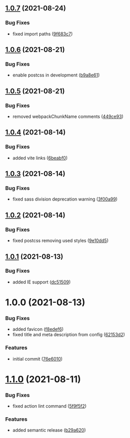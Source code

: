 ## [1.0.7](https://github.com/kouts/vue-vite-starter-template/compare/v1.0.6...v1.0.7) (2021-08-24)


### Bug Fixes

* fixed import paths ([9f683c7](https://github.com/kouts/vue-vite-starter-template/commit/9f683c7aa33102774c89186304acd914ad42a7f6))

## [1.0.6](https://github.com/kouts/vue-vite-starter-template/compare/v1.0.5...v1.0.6) (2021-08-21)


### Bug Fixes

* enable postcss in development ([b9a8e61](https://github.com/kouts/vue-vite-starter-template/commit/b9a8e612d05a6053e2455562e0a0050d59f2e9b2))

## [1.0.5](https://github.com/kouts/vue-vite-starter-template/compare/v1.0.4...v1.0.5) (2021-08-21)


### Bug Fixes

* removed webpackChunkName comments ([449ce93](https://github.com/kouts/vue-vite-starter-template/commit/449ce9313dfc8fdbb7e7bb67ffae4fb839ea41b3))

## [1.0.4](https://github.com/kouts/vue-vite-starter-template/compare/v1.0.3...v1.0.4) (2021-08-14)


### Bug Fixes

* added vite links ([6beabf0](https://github.com/kouts/vue-vite-starter-template/commit/6beabf0ac896f677a0b5057802862fec32870b17))

## [1.0.3](https://github.com/kouts/vue-vite-starter-template/compare/v1.0.2...v1.0.3) (2021-08-14)


### Bug Fixes

* fixed sass division deprecation warning ([3f00a99](https://github.com/kouts/vue-vite-starter-template/commit/3f00a997b149bcfe4aa80ce78266396ebc53e996))

## [1.0.2](https://github.com/kouts/vue-vite-starter-template/compare/v1.0.1...v1.0.2) (2021-08-14)


### Bug Fixes

* fixed postcss removing used styles ([9e10dd5](https://github.com/kouts/vue-vite-starter-template/commit/9e10dd532bdc991853f7ffdf1918698e370c4037))

## [1.0.1](https://github.com/kouts/vue-vite-starter-template/compare/v1.0.0...v1.0.1) (2021-08-13)


### Bug Fixes

* added IE support ([dc51509](https://github.com/kouts/vue-vite-starter-template/commit/dc51509ba2822333efd56c2b8ba95d24887abb18))

# 1.0.0 (2021-08-13)


### Bug Fixes

* added favicon ([f8edef6](https://github.com/kouts/vue-vite-starter-template/commit/f8edef646ee578539323c59f8656aa53279d8e49))
* fixed title and meta description from config ([62153d2](https://github.com/kouts/vue-vite-starter-template/commit/62153d2b79a280950f1bb60e23b8e8299ec15570))


### Features

* initial commit ([76e6010](https://github.com/kouts/vue-vite-starter-template/commit/76e6010e8cd529141094d51957c8c8f2b5e8903c))

# [1.1.0](https://github.com/kouts/vue-starter-template/compare/v1.0.0...v1.1.0) (2021-08-11)


### Bug Fixes

* fixed action lint command ([5f9f5f2](https://github.com/kouts/vue-starter-template/commit/5f9f5f29cf1cb8ae3097267320487994608f5896))


### Features

* added semantic release ([b29a620](https://github.com/kouts/vue-starter-template/commit/b29a6204bf7005a6d2bb750805bdd37f0f0e72be))
